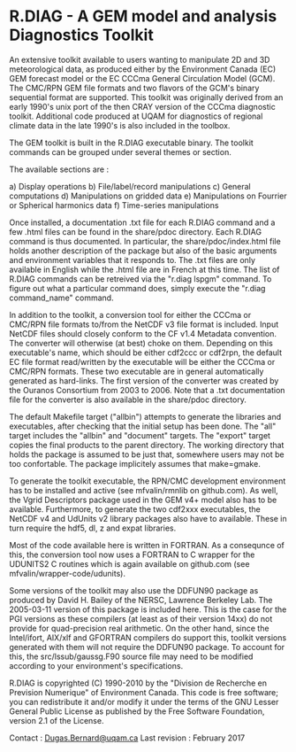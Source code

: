 
 R.DIAG - A GEM model and analysis Diagnostics Toolkit
 ======

 An extensive toolkit available to users wanting to manipulate 2D
 and 3D meteorological data, as produced either by the Environment
 Canada (EC) GEM forecast model or the EC CCCma General Circulation
 Model (GCM). The CMC/RPN GEM file formats and two flavors of the
 GCM's binary sequential format are supported. This toolkit was
 originally derived from an early 1990's unix port of the then
 CRAY version of the CCCma diagnostic toolkit. Additional code
 produced at UQAM for diagnostics of regional climate data in
 the late 1990's is also included in the toolbox.

 The GEM toolkit is built in the R.DIAG executable binary. The
 toolkit commands can be grouped under several themes or section.

 The available sections are :

 a) Display operations
 b) File/label/record manipulations 
 c) General computations
 d) Manipulations on gridded data
 e) Manipulations on Fourrier or Spherical harmonics data
 f) Time-series manipulations

 Once installed, a documentation .txt file for each R.DIAG command and
 a few .html files can be found in the share/pdoc directory. Each R.DIAG
 command is thus documented. In particular, the share/pdoc/index.html
 file holds another description of the package but also of the basic
 arguments and environment variables that it responds to. The .txt
 files are only available in English while the .html file are in
 French at this time. The list of R.DIAG commands can be retreived
 via the "r.diag lspgm" command. To figure out what a particular
 command does, simply execute the "r.diag command_name" command.

 In addition to the toolkit, a conversion tool for either the CCCma
 or CMC/RPN file formats to/from the NetCDF v3 file format is included.
 Input NetCDF files should closely conform to the CF v1.4 Metadata
 convention. The converter will otherwise (at best) choke on them.
 Depending on this executable's name, which should be either cdf2ccc
 or cdf2rpn, the default EC file format read/written by the executable
 will be either the CCCma or CMC/RPN formats. These two executable
 are in general automatically generated as hard-links. The first
 version of the converter was created by the Ouranos Consortium
 from 2003 to 2006. Note that a .txt documentation file for the
 converter is also available in the share/pdoc directory.

 The default Makefile target ("allbin") attempts to generate the
 libraries and executables, after checking that the initial setup
 has been done. The "all" target includes the "allbin" and "document"
 targets. The "export" target copies the final products to the parent
 directory. The working directory that holds the package is assumed
 to be just that, somewhere users may not be too confortable.
 The package implicitely assumes that make=gmake.

 To generate the toolkit executable, the RPN/CMC development environment
 has to be installed and active (see mfvalin/rmnlib on github.com). As
 well, the Vgrid Descriptors package used in the GEM v4+ model also has
 to be available. Furthermore, to generate the two cdf2xxx executables,
 the NetCDF v4 and UdUnits v2 library packages also have to available.
 These in turn require the hdf5, dl, z and expat libraries.

 Most of the code available here is written in FORTRAN. As a
 consequnce of this, the conversion tool now uses a FORTRAN to
 C wrapper for the UDUNITS2 C routines which is again available
 on github.com (see mfvalin/wrapper-code/udunits).

 Some versions of the toolkit may also use the DDFUN90 package as
 produced by  David H. Bailey of the NERSC, Lawrence Berkeley Lab.
 The 2005-03-11 version of this package is included here. This is
 the case for the PGI versions as these compilers (at least as of
 their version 14xx) do not provide for quad-precision real arithmetic.
 On the other hand, since the Intel/ifort, AIX/xlf and GFORTRAN
 compilers do support this, toolkit versions generated with them
 will not require the DDFUN90 package. To account for this, the
 src/lssub/gaussg.F90 source file may need to be modified
 according to your environment's specifications.
 
 R.DIAG is copyrighted (C) 1990-2010 by the "Division de Recherche
 en Prevision Numerique" of Environment Canada. This code is free
 software; you can redistribute it and/or modify it under the terms
 of the GNU Lesser General Public License as published by the Free
 Software Foundation, version 2.1 of the License.

 Contact : Dugas.Bernard@uqam.ca
 Last revision : February 2017

